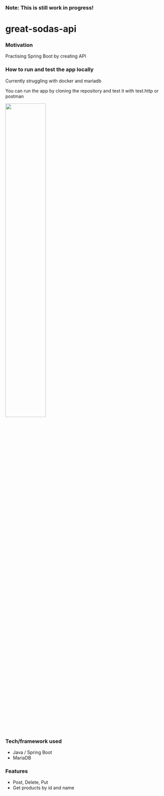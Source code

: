 ### Note: This is still work in progress!
# great-sodas-api

### Motivation
Practising Spring Boot by creating API

### How to run and test the app locally
Currently struggling with docker and mariadb

You can run the app by cloning the repository and test it with test.http or postman

<img src="https://github.com/user-attachments/assets/cb9a3571-8d3d-4168-909c-0c0b1fab2c31" width="50%" height="50%">


### Tech/framework used
- Java / Spring Boot
- MariaDB

### Features
- Post, Delete, Put
- Get products by id and name

